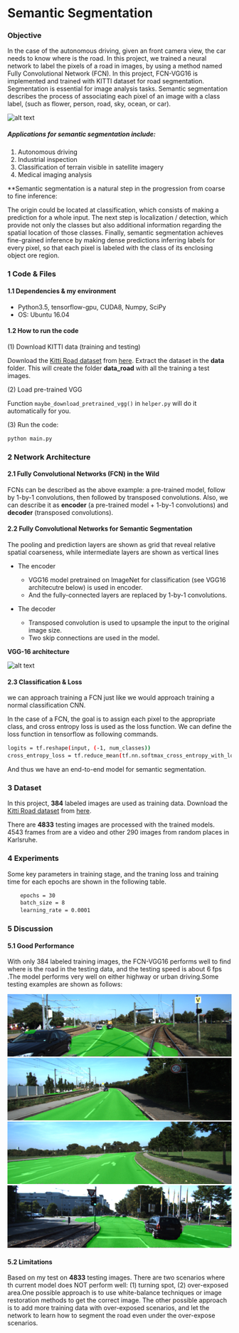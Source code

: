 # **Semantic Segmentation**

### Objective
In the case of the autonomous driving, given an front camera view, the car
needs to know where is the road. In this project, we trained a neural network
to label the pixels of a road in images, by using a method named Fully
Convolutional Network (FCN). In this project, FCN-VGG16 is implemented and trained
with KITTI dataset for road segmentation.
Segmentation is essential for image analysis tasks. Semantic segmentation describes the process of associating each pixel of an image with a class label, (such as flower, person, road, sky, ocean, or car).


![alt text](https://www.mathworks.com/help/vision/ug/semanticsegmentation_transferlearning.png)

##### Applications for semantic segmentation include:

1. Autonomous driving
2. Industrial inspection
3. Classification of terrain visible in satellite imagery
4. Medical imaging analysis

**Semantic segmentation is a natural step in the progression from coarse to fine inference:

The origin could be located at classification, which consists of making a prediction for a whole input.
The next step is localization / detection, which provide not only the classes but also additional information regarding the spatial location of those classes.
Finally, semantic segmentation achieves fine-grained inference by making dense predictions inferring labels for every pixel, so that each pixel is labeled with the class of its enclosing object ore region.

### 1 Code & Files

#### 1.1 Dependencies & my environment

* Python3.5, tensorflow-gpu, CUDA8, Numpy, SciPy
* OS: Ubuntu 16.04


#### 1.2 How to run the code

(1) Download KITTI data (training and testing)

Download the [Kitti Road dataset](http://www.cvlibs.net/datasets/kitti/eval_road.php)
from [here](http://www.cvlibs.net/download.php?file=data_road.zip).  Extract the
dataset in the **data** folder. This will create the folder **data_road** with all
the training a test images.

(2) Load pre-trained VGG

Function ```maybe_download_pretrained_vgg()``` in ```helper.py``` will do
it automatically for you.

(3) Run the code:
```sh
python main.py
```




### 2 Network Architecture

#### 2.1 Fully Convolutional Networks (FCN) in the Wild



FCNs can be described as the above example: a pre-trained model, follow by
1-by-1 convolutions, then followed by transposed convolutions. Also, we
can describe it as **encoder** (a pre-trained model + 1-by-1 convolutions)
and **decoder** (transposed convolutions).

#### 2.2 Fully Convolutional Networks for Semantic Segmentation


The pooling and prediction layers are shown as grid that reveal relative spatial coarseness,
while intermediate layers are shown as vertical lines

* The encoder
    * VGG16 model pretrained on ImageNet for classification (see VGG16
    architecutre below) is used in encoder.
    * And the fully-connected layers are replaced by 1-by-1 convolutions.

* The decoder
    * Transposed convolution is used to upsample the input to the
     original image size.
    * Two skip connections are used in the model.

**VGG-16 architecture**

![alt text](https://www.pyimagesearch.com/wp-content/uploads/2017/03/imagenet_vgg16.png)


#### 2.3 Classification & Loss
we can approach training a FCN just like we would approach training a normal
classification CNN.

In the case of a FCN, the goal is to assign each pixel to the appropriate
class, and cross entropy loss is used as the loss function. We can define
the loss function in tensorflow as following commands.

```sh
logits = tf.reshape(input, (-1, num_classes))
cross_entropy_loss = tf.reduce_mean(tf.nn.softmax_cross_entropy_with_logits(logits, labels))
```
And thus  we have an end-to-end model for semantic segmentation.

### 3 Dataset


In this project, **384** labeled images are used as training data.
Download the [Kitti Road dataset](http://www.cvlibs.net/datasets/kitti/eval_road.php)
from [here](http://www.cvlibs.net/download.php?file=data_road.zip).

There are **4833** testing images are processed with the trained models.
4543 frames from are a video and other 290 images from random places in Karlsruhe.


### 4 Experiments

Some key parameters in training stage, and the traning loss and training
time for each epochs are shown in the following table.
```sh
    epochs = 30
    batch_size = 8
    learning_rate = 0.0001
```


### 5 Discussion

#### 5.1 Good Performance

With only 384 labeled training images, the FCN-VGG16 performs well to find where is the road in the testing data, and the testing speed is about 6 fps .The model performs very well on either highway or urban driving.Some testing examples are shown as follows:



![alt text](https://github.com/sharathsrini/Semantic-Segmentation-for-Kitti-Dataset/blob/master/runs/1527575647.275648/um_000004.png)
![alt text](https://github.com/sharathsrini/Semantic-Segmentation-for-Kitti-Dataset/blob/master/runs/1527575647.275648/umm_000036.png)
![alt text](https://github.com/sharathsrini/Semantic-Segmentation-for-Kitti-Dataset/blob/master/runs/1527575647.275648/umm_000046.png)
![alt text](https://github.com/sharathsrini/Semantic-Segmentation-for-Kitti-Dataset/blob/master/runs/1527575647.275648/umm_000069.png)



#### 5.2 Limitations

Based on my test on **4833** testing images. There are two scenarios where
th current model does NOT perform well: (1) turning spot, (2)
over-exposed area.One possible approach is to use white-balance techniques or image restoration methods
to get the correct image. The other possible approach is to add more training data with over-exposed scenarios, and let the network to learn how to segment the road even under the over-expose scenarios.


